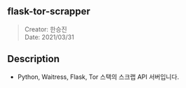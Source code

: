 ## flask-tor-scrapper
> Creator: 한승진     
> Date: 2021/03/31

## Description
* Python, Waitress, Flask, Tor 스택의 스크랩 API 서버입니다.  
